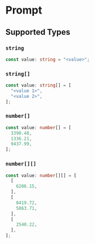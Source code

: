 # Prompt


## Supported Types

### `string`

```typescript
const value: string = "<value>";
```

### `string[]`

```typescript
const value: string[] = [
  "<value 1>",
  "<value 2>",
];
```

### `number[]`

```typescript
const value: number[] = [
  3390.48,
  1336.21,
  9437.99,
];
```

### `number[][]`

```typescript
const value: number[][] = [
  [
    6206.15,
  ],
  [
    8419.72,
    5863.71,
  ],
  [
    2540.22,
  ],
];
```


